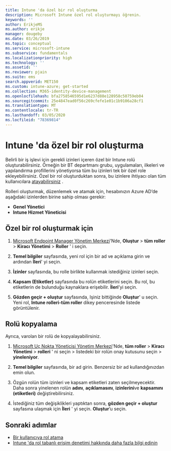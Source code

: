 ```yaml
---
title: Intune 'da özel bir rol oluşturma
description: Microsoft Intune özel rol oluşturmayı öğrenin.
keywords: ''
author: ErikjeMS
ms.author: erikje
manager: dougeby
ms.date: 03/26/2019
ms.topic: conceptual
ms.service: microsoft-intune
ms.subservice: fundamentals
ms.localizationpriority: high
ms.technology: ''
ms.assetid: ''
ms.reviewer: pjain
ms.suite: ems
search.appverid: MET150
ms.custom: intune-azure; get-started
ms.collection: M365-identity-device-management
ms.openlocfilehash: bfa2758546595d1e6237d88e128958c50759eb04
ms.sourcegitcommit: 25e4847ead0f56c269cfefe1e01c1b9106a28cf1
ms.translationtype: MT
ms.contentlocale: tr-TR
ms.lasthandoff: 03/05/2020
ms.locfileid: "78369814"
---
```

# <a name="create-a-custom-role-in-intune"></a>Intune 'da özel bir rol oluşturma

Belirli bir iş işlevi için gerekli izinleri içeren özel bir Intune rolü oluşturabilirsiniz. Örneğin bir BT departmanı grubu, uygulamaları, ilkeleri ve yapılandırma profillerini yönetiyorsa tüm bu izinleri tek bir özel role ekleyebilirsiniz. Özel bir rol oluşturduktan sonra, bu izinlere ihtiyacı olan tüm kullanıcılara [atayabilirsiniz](assign-role.md) .

Rolleri oluşturmak, düzenlemek ve atamak için, hesabınızın Azure AD’de aşağıdaki izinlerden birine sahip olması gerekir:
- **Genel Yönetici**
- **Intune Hizmet Yöneticisi**

## <a name="to-create-a-custom-role"></a>Özel bir rol oluşturmak için

1. [Microsoft Endpoint Manager Yönetim Merkezi](https://go.microsoft.com/fwlink/?linkid=2109431)'Nde, **Oluştur** > **tüm roller** > **Kiracı Yönetimi** > **Roller** ' i seçin.

2. **Temel bilgiler** sayfasında, yeni rol için bir ad ve açıklama girin ve ardından **İleri**' yi seçin.

3. **İzinler** sayfasında, bu rolle birlikte kullanmak istediğiniz izinleri seçin.

4. **Kapsam (Etiketler)** sayfasında bu rolün etiketlerini seçin. Bu rol, bu etiketlerin de bulunduğu kaynaklara erişebilir. **İleri**’yi seçin.

5. **Gözden geçir + oluştur** sayfasında, Işiniz bittiğinde **Oluştur**' u seçin. Yeni rol, **Intune rolleri-tüm roller** dikey penceresinde listede görüntülenir.

## <a name="copy-a-role"></a>Rolü kopyalama

Ayrıca, varolan bir rolü de kopyalayabilirsiniz.

1. [Microsoft Uç Nokta Yöneticisi Yönetim Merkezi](https://go.microsoft.com/fwlink/?linkid=2109431)'Nde, **tüm roller** > **Kiracı Yönetimi** > **rolleri** ' ni seçin > listedeki bir rolün onay kutusunu seçin > **yineleniyor**.

2. **Temel bilgiler** sayfasında, bir ad girin. Benzersiz bir ad kullandığınızdan emin olun.

3. Özgün rolün tüm izinleri ve kapsam etiketleri zaten seçilmeyecektir. Daha sonra yinelenen rolün **adını**, **açıklamasını**, **izinlerini**ve **kapsamını (etiketleri)** değiştirebilirsiniz.

4. İstediğiniz tüm değişiklikleri yaptıktan sonra, **gözden geçir + oluştur** sayfasına ulaşmak için **İleri** ' yi seçin. **Oluştur**’u seçin. 

## <a name="next-steps"></a>Sonraki adımlar
- [Bir kullanıcıya rol atama](assign-role.md)
- [Intune 'da rol tabanlı erişim denetimi hakkında daha fazla bilgi edinin](role-based-access-control.md)


